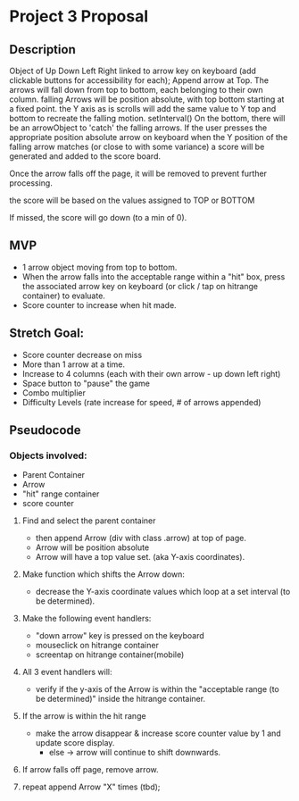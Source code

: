 # Project 3 Proposal

## Description
Object of Up Down Left Right linked to arrow key on keyboard (add clickable buttons for accessibility for each);
Append arrow at Top.
The arrows will fall down from top to bottom, each belonging to their own column.
falling Arrows will be position absolute, with top bottom starting at a fixed point.
the Y axis as is scrolls will add the same value to Y top and bottom to recreate the falling motion.
setInterval()
On the bottom, there will be an arrowObject to 'catch' the falling arrows.
If the user presses the appropriate position absolute arrow on keyboard when the Y position of the falling arrow matches (or close to with some variance) a score will be generated and added to the score board.

Once the arrow falls off the page, it will be removed to prevent further processing.

the score will be based on the values assigned to TOP or BOTTOM

If missed, the score will go down (to a min of 0).


## MVP
- 1 arrow object moving from top to bottom. 
- When the arrow falls into the acceptable range within a "hit" box, press the associated arrow key on keyboard (or click / tap on hitrange container) to evaluate. 
- Score counter to increase when hit made.


## Stretch Goal: 
- Score counter decrease on miss
- More than 1 arrow at a time.
- Increase to 4 columns (each with their own arrow - up down left right)
- Space button to "pause" the game
- Combo multiplier
- Difficulty Levels (rate increase for speed, # of arrows appended)


## Pseudocode

### Objects involved: 
- Parent Container
- Arrow
- "hit" range container
- score counter


1. Find and select the parent container
    - then append Arrow (div with class .arrow) at top of page.
    - Arrow will be position absolute
    - Arrow will have a top value set. (aka Y-axis coordinates).

2. Make function which shifts the Arrow down:
    - decrease the Y-axis coordinate values which loop at a set interval (to be determined).

3. Make the following event handlers: 
    - "down arrow" key is pressed on the keyboard
    - mouseclick on hitrange container
    - screentap on hitrange container(mobile)

4. All 3 event handlers will:
    - verify if the y-axis of the Arrow is within the "acceptable range (to be determined)" inside the hitrange container.

5. If the arrow is within the hit range
    - make the arrow disappear & increase score counter value by 1 and update score display.
        - else -> arrow will continue to shift downwards.

6. If arrow falls off page, remove arrow.

7. repeat append Arrow "X" times (tbd);